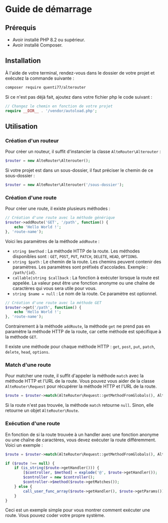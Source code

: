 # Guide de démarrage

## Prérequis

- Avoir installé PHP 8.2 ou supérieur.
- Avoir installé Composer.

## Installation

À l'aide de votre terminal, rendez-vous dans le dossier de votre projet et exécutez la commande suivante :

```bash
composer require quenti77/alterouter
```

Si ce n'est pas déjà fait, ajoutez dans votre fichier php le code suivant :

```php
// Changez le chemin en fonction de votre projet
require __DIR__ . '/vendor/autoload.php';
```

## Utilisation

### Création d'un routeur

Pour créer un routeur, il suffit d'instancier la classe `AlteRouter\Alterouter` :

```php
$router = new AlteRouter\Alterouter();
```

Si votre projet est dans un sous-dossier, il faut préciser le chemin de ce sous-dossier :

```php
$router = new AlteRouter\Alterouter('/sous-dossier');
```

### Création d'une route

Pour créer une route, il existe plusieurs méthodes :

```php
// Création d'une route avec la méthode générique
$router->addRoute('GET', '/path', function() {
    echo 'Hello World !';
}, 'route-name');
```

Voici les paramètres de la méthode `addRoute` :

- `string $method` : La méthode HTTP de la route. Les méthodes disponibles
  sont : `GET`, `POST`, `PUT`, `PATCH`, `DELETE`, `HEAD`, `OPTIONS`.
- `string $path` : Le chemin de la route. Les chemins peuvent contenir des paramètres. Les paramètres sont préfixés
  d'accolades. Exemple : `/path/{id}`.
- `callable|string $callback` : La fonction à exécuter lorsque la route est appelée. La valeur peut être une fonction
  anonyme ou une chaîne de caractères qui vous sera utile pour vous.
- `string $name = null` : Le nom de la route. Ce paramètre est optionnel.


```php
// Création d'une route avec la méthode GET
$router->get('/path', function() {
    echo 'Hello World !';
}, 'route-name');
```

Contrairement à la méthode `addRoute`, la méthode `get` ne prend pas en paramètre la méthode HTTP de la route, car
cette méthode est spécifique à la méthode `GET`.

Il existe une méthode pour chaque méthode HTTP : `get`, `post`, `put`, `patch`, `delete`, `head`, `options`.

### Match d'une route

Pour matcher une route, il suffit d'appeler la méthode `match` avec la méthode HTTP et l'URL de la route. Vous
pouvez vous aider de la classe `AlteRouter\Request` pour récupérer la méthode HTTP et l'URL de la route.

```php
$route = $router->match(AlteRouter\Request::getMethodFromGlobals(), AlteRouter\Request::getPathFromGlobals());
```

Si la route n'est pas trouvée, la méthode `match` retourne `null`. Sinon, elle retourne un objet `AlteRouter\Route`.

### Exécution d'une route

En fonction de si la route trouvée à un handler avec une fonction anonyme ou une chaîne de caractères, vous
devez exécuter la route différemment. Voici un exemple :

```php
$route = $router->match(AlteRouter\Request::getMethodFromGlobals(), AlteRouter\Request::getPathFromGlobals());

if ($route !== null) {
    if (is_string($route->getHandler())) {
        [$controller, $method] = explode('@', $route->getHandler());
        $controller = new $controller();
        $controller->$method($route->getMatches());
    } else {
        call_user_func_array($route->getHandler(), $route->getParams());
    }
}
```

Ceci est un exemple simple pour vous montrer comment exécuter une route. Vous pouvez coder votre propre système.